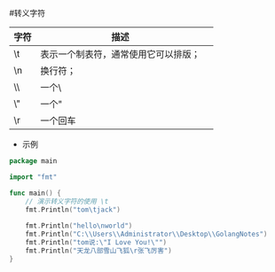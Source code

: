 #转义字符 

| 字符 | 描述                                 |      |
| ---- | ------------------------------------ | ---- |
| \t   | 表示一个制表符，通常使用它可以排版； |      |
| \n   | 换行符；                             |      |
| \\\  | 一个\                                |      |
| \\"  | 一个"                                |      |
| \r   | 一个回车                             |      |

* 示例

```go
package main

import "fmt"

func main() {
    // 演示转义字符的使用 \t
    fmt.Println("tom\tjack")
    
    fmt.Println("hello\nworld")
    fmt.Println("C:\\Users\\Administrator\\Desktop\\GolangNotes")
    fmt.Println("tom说:\"I Love You!\"")
    fmt.Println("天龙八部雪山飞狐\r张飞厉害")
}
```

